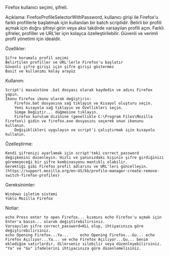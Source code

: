Firefox kullanıcı seçimi, şifreli.

Açıklama:
FirefoxProfileSelectorWithPassword, kullanıcı girişi ile Firefox'u farklı profillerle başlatmak için kullanılan bir batch scriptidir. Belirli bir profili açmak için doğru şifreyi girin veya aksi takdirde varsayılan profili açın. Farklı şifreler, profiller ve URL'ler için kolayca özelleştirilebilir. Güvenli ve verimli profil yönetimi için idealdir.

Özellikler:

    Şifre korumalı profil seçimi
    Belirtilen profiller ve URL'lerle Firefox'u başlatır
    Güvenli şifre girişi için şifre girişi göstermez
    Basit ve kullanımı kolay arayüz

Kullanım:

    Script'i masaüstüne .bat dosyası olarak kaydedin ve adını Firefox yapın.
    İkonu Firefox ikonu olarak değiştirin:
        Firefox.bat dosyasına sağ tıklayın ve Kısayol oluşturu seçin.
        Yeni kısayola sağ tıklayın ve Özellikleri seçin.
        Simge Değiştir... düğmesine tıklayın.
        Firefox kurulum dizinine (genellikle C:\Program Files\Mozilla Firefox\) gidin ve firefox.exe dosyasını seçerek onun ikonunu kullanın.
        Değişiklikleri uygulayın ve script'i çalıştırmak için kısayolu kullanın.

Özelleştirme:

    Kendi şifrenizi ayarlamak için script'teki correct_password değişkenini düzenleyin. Hızlı ve yanınızdaki kişinin şifre girdiğinizi göremeyeceği bir şifre kombinasyonu mantıklı olabilir.
    Gerektiği gibi Firefox profil adlarını ve URL'leri güncelleyin. (https://support.mozilla.org/en-US/kb/profile-manager-create-remove-switch-firefox-profiles)

Gereksinimler:

    Windows işletim sistemi
    Yüklü Mozilla Firefox 



Notlar:

    echo Press enter to open Firefox... kısmını echo Firefox'u açmak için Enter'a basın... olarak değiştirebilirsiniz.
    Varsayılan şifre correct_password=KLL olup, ihtiyacınıza göre değiştirebilirsiniz.
    echo Opening Firefox...Ya...     echo Opening Firefox...Gu... echo Firefox Açılıyor...Ya... ve echo Firefox Açılıyor...Gu... benim eklediğim satırlardır, dilerseniz silebilir veya düzenleyebilirsiniz.
    "Ya" ve "Gu" ifadelerini ihtiyacınıza göre düzenlemelisiniz.



